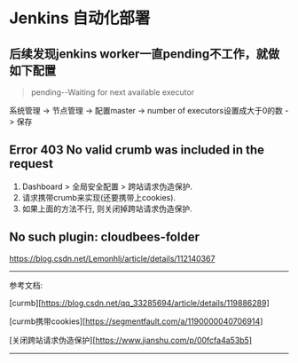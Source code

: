 # Jenkins 自动化部署

## 后续发现jenkins worker一直pending不工作，就做如下配置

> pending--Waiting for next available executor

系统管理 -> 节点管理 -> 配置master -> number of executors设置成大于0的数 -> 保存

## Error 403 No valid crumb was included in the request

1. Dashboard > 全局安全配置 > 跨站请求伪造保护.
2. 请求携带crumb来实现(还要携带上cookies).
3. 如果上面的方法不行, 则关闭掉跨站请求伪造保护.

## No such plugin: cloudbees-folder

https://blog.csdn.net/Lemonhlj/article/details/112140367



---

参考文档:

[curmb][https://blog.csdn.net/qq_33285694/article/details/119886289]

[curmb携带cookies][https://segmentfault.com/a/1190000040706914]

[关闭跨站请求伪造保护][https://www.jianshu.com/p/00fcfa4a53b5]



---

[1]: https://www.cnblogs.com/wfd360/p/11314697.html
